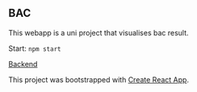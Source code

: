 ## BAC

This webapp is a uni project that visualises bac result.

Start: `npm start`

[Backend](https://github.com/dkdavid24/bac-api)

This project was bootstrapped with [Create React App](https://github.com/facebook/create-react-app).